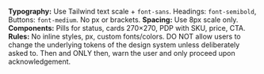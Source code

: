 **Typography:** Use Tailwind text scale + `font-sans`. Headings: `font-semibold`, Buttons: `font-medium`. No px or brackets.
**Spacing:** Use 8px scale only.
**Components:** Pills for status, cards 270×270, PDP with SKU, price, CTA.
**Rules:** No inline styles, px, custom fonts/colors. DO NOT allow users to change the underlying tokens of the design system unless deliberately asked to. Then and ONLY then, warn the user and only proceed upon acknowledgement.
